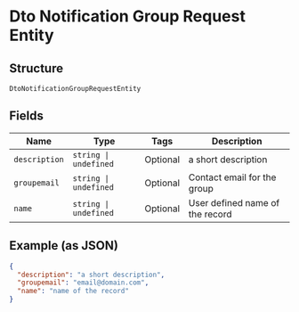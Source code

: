 
# Dto Notification Group Request Entity

## Structure

`DtoNotificationGroupRequestEntity`

## Fields

| Name | Type | Tags | Description |
|  --- | --- | --- | --- |
| `description` | `string \| undefined` | Optional | a short description |
| `groupemail` | `string \| undefined` | Optional | Contact email for the group |
| `name` | `string \| undefined` | Optional | User defined name of the record |

## Example (as JSON)

```json
{
  "description": "a short description",
  "groupemail": "email@domain.com",
  "name": "name of the record"
}
```

